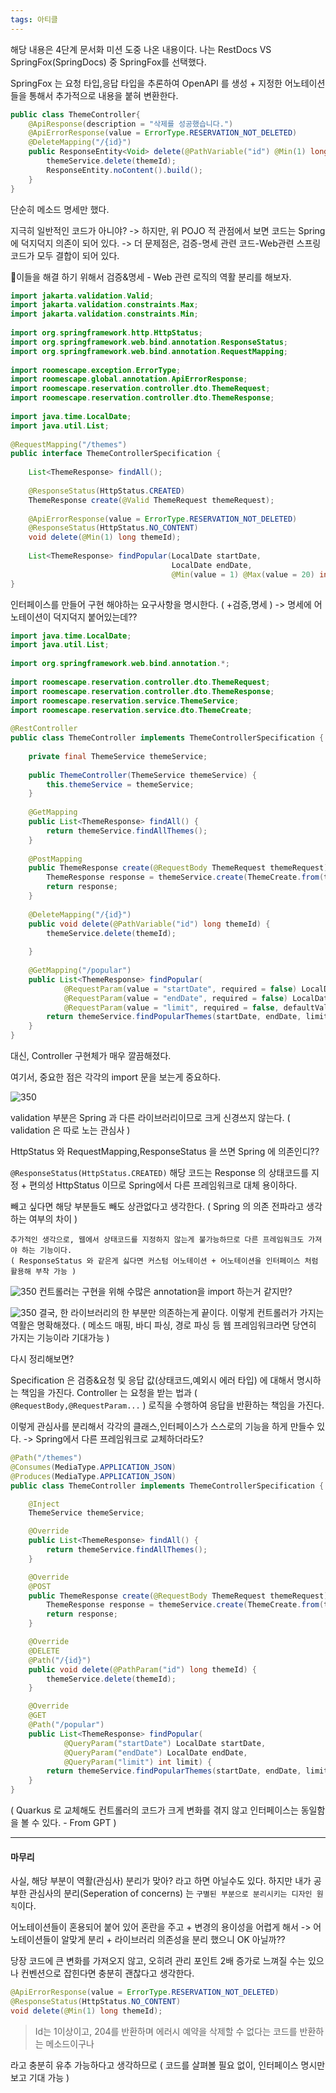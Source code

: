 ```yaml
---
tags: 아티클
---
```

해당 내용은 4단계 문서화 미션 도중 나온 내용이다.
나는 RestDocs VS SpringFox(SpringDocs) 중 SpringFox를 선택했다.

SpringFox 는 요청 타입,응답 타입을 추론하여 OpenAPI 를 생성 + 지정한 어노테이션들을 통해서 추가적으로 내용을 붙혀 변환한다.

```java
public class ThemeController{
	@ApiResponse(description = "삭제를 성공했습니다.")  
	@ApiErrorResponse(value = ErrorType.RESERVATION_NOT_DELETED)  
	@DeleteMapping("/{id}")  
	public ResponseEntity<Void> delete(@PathVariable("id") @Min(1) long themeId) {  
	    themeService.delete(themeId);  
	    ResponseEntity.noContent().build();
	}
}
```

단순히 메소드 명세만 했다. 

지극히 일반적인 코드가 아니야?
-> 하지만, 위 POJO 적 관점에서 보면 코드는 Spring에 덕지덕지 의존이 되어 있다.
-> 더 문제점은, 검증-명세 관련 코드-Web관련 스프링코드가 모두 결합이 되어 있다.

이들을 해결 하기 위해서 검증&명세 - Web 관련 로직의 역활 분리를 해보자.

```java
import jakarta.validation.Valid;  
import jakarta.validation.constraints.Max;  
import jakarta.validation.constraints.Min;  
  
import org.springframework.http.HttpStatus;  
import org.springframework.web.bind.annotation.ResponseStatus;  
import org.springframework.web.bind.annotation.RequestMapping;
  
import roomescape.exception.ErrorType;  
import roomescape.global.annotation.ApiErrorResponse;  
import roomescape.reservation.controller.dto.ThemeRequest;  
import roomescape.reservation.controller.dto.ThemeResponse;  
  
import java.time.LocalDate;  
import java.util.List;  
  
@RequestMapping("/themes")  
public interface ThemeControllerSpecification {  
  
    List<ThemeResponse> findAll();  
  
    @ResponseStatus(HttpStatus.CREATED)
    ThemeResponse create(@Valid ThemeRequest themeRequest);  
  
    @ApiErrorResponse(value = ErrorType.RESERVATION_NOT_DELETED)  
    @ResponseStatus(HttpStatus.NO_CONTENT)  
    void delete(@Min(1) long themeId);  
  
    List<ThemeResponse> findPopular(LocalDate startDate,  
                                    LocalDate endDate,  
                                    @Min(value = 1) @Max(value = 20) int limit);  
}
```

인터페이스를 만들어 구현 해야하는 요구사항을 명시한다. ( +검증,명세 )
-> 명세에 어노테이션이 덕지덕지 붙어있는데??

```java
import java.time.LocalDate;  
import java.util.List;  
  
import org.springframework.web.bind.annotation.*;  
  
import roomescape.reservation.controller.dto.ThemeRequest;  
import roomescape.reservation.controller.dto.ThemeResponse;  
import roomescape.reservation.service.ThemeService;  
import roomescape.reservation.service.dto.ThemeCreate;  
  
@RestController  
public class ThemeController implements ThemeControllerSpecification {  
  
    private final ThemeService themeService;  
  
    public ThemeController(ThemeService themeService) {  
        this.themeService = themeService;  
    }  
  
    @GetMapping  
    public List<ThemeResponse> findAll() {  
        return themeService.findAllThemes();  
    }  
  
    @PostMapping  
    public ThemeResponse create(@RequestBody ThemeRequest themeRequest) {  
        ThemeResponse response = themeService.create(ThemeCreate.from(themeRequest));  
        return response;  
    }  
  
    @DeleteMapping("/{id}")  
    public void delete(@PathVariable("id") long themeId) {  
        themeService.delete(themeId);  
  
    }  
  
    @GetMapping("/popular")  
    public List<ThemeResponse> findPopular(  
            @RequestParam(value = "startDate", required = false) LocalDate startDate,  
            @RequestParam(value = "endDate", required = false) LocalDate endDate,  
            @RequestParam(value = "limit", required = false, defaultValue = "3")int limit) {  
        return themeService.findPopularThemes(startDate, endDate, limit);  
    }  
}
```

대신, Controller 구현체가 매우 깔끔해졌다.

여기서, 중요한 점은
각각의 import 문을 보는게 중요하다.

![350](https://i.imgur.com/J3n5BEp.png)

validation 부분은 Spring 과 다른 라이브러리이므로 크게 신경쓰지 않는다.
( validation 은 따로 노는 관심사 )

HttpStatus 와 RequestMapping,ResponseStatus 을 쓰면 Spring 에 의존인디??

`@ResponseStatus(HttpStatus.CREATED)` 해당 코드는 Response 의 상태코드를 지정 + 편의성 HttpStatus 이므로
Spring에서 다른 프레임워크로 대체 용이하다.

빼고 싶다면 해당 부분들도 빼도 상관없다고 생각한다. ( Spring 의 의존 전파라고 생각하는 여부의 차이 )

```
추가적인 생각으로, 웹에서 상태코드를 지정하지 않는게 불가능하므로 다른 프레임워크도 가져야 하는 기능이다.
( ResponseStatus 와 같은게 싫다면 커스텀 어노테이션 + 어노테이션을 인터페이스 처럼 활용해 부착 가능 )
```

![350](https://i.imgur.com/LxbTAdS.png)
컨트롤러는 구현을 위해 수많은 annotation을 import 하는거 같지만?

![350](https://i.imgur.com/kx5YDE9.png)
결국, 한 라이브러리의 한 부분만 의존하는게 끝이다.
이렇게 컨트롤러가 가지는 역활은 명확해졌다.
( 메소드 매핑, 바디 파싱, 경로 파싱 등 웹 프레임워크라면 당연히 가지는 기능이라 기대가능 )

다시 정리해보면?

Specification 은 검증&요청 및 응답 값(상태코드,예외시 에러 타입) 에 대해서 명시하는 책임을 가진다.
Controller 는 요청을 받는 법과 ( `@RequestBody,@RequestParam...` ) 로직을 수행하여 응답을 반환하는 책임을 가진다.

이렇게 관심사를 분리해서 각각의 클래스,인터페이스가 스스로의 기능을 하게 만들수 있다.
-> Spring에서 다른 프레임워크로 교체하더라도?

```java
@Path("/themes")
@Consumes(MediaType.APPLICATION_JSON)
@Produces(MediaType.APPLICATION_JSON)
public class ThemeController implements ThemeControllerSpecification {

    @Inject
    ThemeService themeService;

    @Override
    public List<ThemeResponse> findAll() {
        return themeService.findAllThemes();
    }

    @Override
    @POST
    public ThemeResponse create(@RequestBody ThemeRequest themeRequest) {
        ThemeResponse response = themeService.create(ThemeCreate.from(themeRequest));
        return response;
    }

    @Override
    @DELETE
    @Path("/{id}")
    public void delete(@PathParam("id") long themeId) {
        themeService.delete(themeId);
    }

    @Override
    @GET
    @Path("/popular")
    public List<ThemeResponse> findPopular(
            @QueryParam("startDate") LocalDate startDate,
            @QueryParam("endDate") LocalDate endDate,
            @QueryParam("limit") int limit) {
        return themeService.findPopularThemes(startDate, endDate, limit);
    }
}
```

( Quarkus 로 교체해도 컨트롤러의 코드가 크게 변화를 겪지 않고 인터페이스는 동일함을 볼 수 있다. - From GPT )

---
#### 마무리

사실, 해당 부분이 역활(관심사) 분리가 맞아? 라고 하면 아닐수도 있다.
하지만 내가 공부한 관심사의 분리(Seperation of concerns) 는 `구별된 부분으로 분리시키는 디자인 원칙`이다.

어노테이션들이 혼용되어 붙어 있어 혼란을 주고 + 변경의 용이성을 어렵게 해서
-> 어노테이션들이 알맞게 분리 + 라이브러리 의존성을 분리 했으니 OK 아닐까??

당장 코드에 큰 변화를 가져오지 않고, 오히려 관리 포인트 2배 증가로 느껴질 수는 있으나
컨벤션으로 잡힌다면 충분히 괜찮다고 생각한다.

```java
@ApiErrorResponse(value = ErrorType.RESERVATION_NOT_DELETED)  
@ResponseStatus(HttpStatus.NO_CONTENT)  
void delete(@Min(1) long themeId);  
```

> Id는 1이상이고, 204를 반환하며 에러시 예약을 삭제할 수 없다는 코드를 반환하는 메소드이구나

라고 충분히 유추 가능하다고 생각하므로
( 코드를 살펴볼 필요 없이, 인터페이스 명시만 보고 기대 가능 )